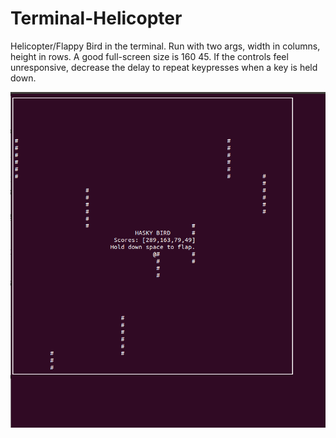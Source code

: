 # Terminal-Helicopter
Helicopter/Flappy Bird in the terminal.
Run with two args, width in columns, height in rows. A good full-screen size is 160 45.
If the controls feel unresponsive, decrease the delay to repeat keypresses when a key is held down.

![Screenshot](https://raw.githubusercontent.com/jrraymond/Terminal-Helicopter/master/haskybird.png)
